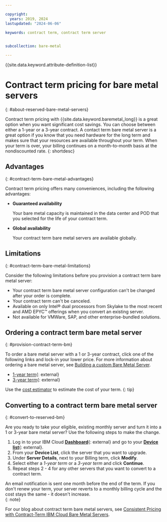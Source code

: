 ```yaml
---

copyright:
  years: 2019, 2024
lastupdated: "2024-06-06"

keywords: contract term, contract term server   
 

subcollection: bare-metal

---
```


{{site.data.keyword.attribute-definition-list}}

# Contract term pricing for bare metal servers
{: #about-reserved-bare-metal-servers}

Contract term pricing with {{site.data.keyword.baremetal_long}} is a great option when you want significant cost savings. You can choose between either a 1-year or a 3-year contract. A contact term bare metal server is a great option if you know that you need hardware for the long term and makes sure that your resources are available throughout your term. When your term is over, your billing continues on a month-to-month basis at the nondiscounted rate. 
{: shortdesc}

## Advantages
{: #contract-term-bare-metal-advantages}

Contract term pricing offers many conveniences, including the following advantages:

* **Guaranteed availability**

   Your bare metal capacity is maintained in the data center and POD that you selected for the life of your contract term.

* **Global availability**

   Your contract term bare metal servers are available globally. 

## Limitations
{: #contract-term-bare-metal-limitations}

Consider the following limitations before you provision a contract term bare metal server:

* Your contract term bare metal server configuration can't be changed after your order is complete. 
* Your contract term can't be canceled.
* Available on only Intel® dual processors from Skylake to the most recent and AMD EPYC™ offerings when you convert an existing server.
* Not available for VMWare, SAP, and other enterprise-bundled solutions.

## Ordering a contract term bare metal server
{: #provision-contract-term-bm}
 
To order a bare metal server with a 1 or 3-year contract, click one of the following links and lock-in your lower price. For more information about ordering a bare metal server, see [Building a custom Bare Metal Server](/docs/bare-metal?topic=bare-metal-ordering-baremetal-server).

* [1-year term](https://cloud.ibm.com/gen1/infrastructure/provision/bm?type=oneYearTerm){: external} 
* [3-year term](https://cloud.ibm.com/gen1/infrastructure/provision/bm?type=threeYearTerm){: external} 

Use the [cost estimator](https://cloud.ibm.com/estimator) to estimate the cost of your term.
{: tip}

## Converting to a contract term bare metal server
{: #convert-to-reserved-bm}

Are you ready to take your eligible, existing monthly server and turn it into a 1 or 3-year bare metal server? Use the following steps to make the change.

1. Log in to your IBM Cloud [**Dashboard**](https://cloud.ibm.com/){: external} and go to your [**Device list**](https://cloud.ibm.com/gen1/infrastructure/devices){: external}.
2. From your **Device List**, click the server that you want to upgrade.
3. Under **Server Details**, next to your Billing term, click **Modify**.
4. Select either a _1-year term_ or a _3-year term_ and click **Continue**.
5. Repeat steps 2 - 4 for any other servers that you want to convert to a contract term. 

An email notification is sent one month before the end of the term. If you don't renew your term, your server reverts to a monthly billing cycle and the cost stays the same - it doesn't increase.  
{: note}

For our blog about contract term bare metal servers, see [Consistent Pricing with Contract-Term IBM Cloud Bare Metal Servers](https://www.ibm.com/blog/announcement/consistent-pricing-with-contract-term-ibm-cloud-bare-metal-servers/).
